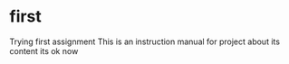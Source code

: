# first
Trying first assignment
This is an instruction manual for project
about its content
its ok now

